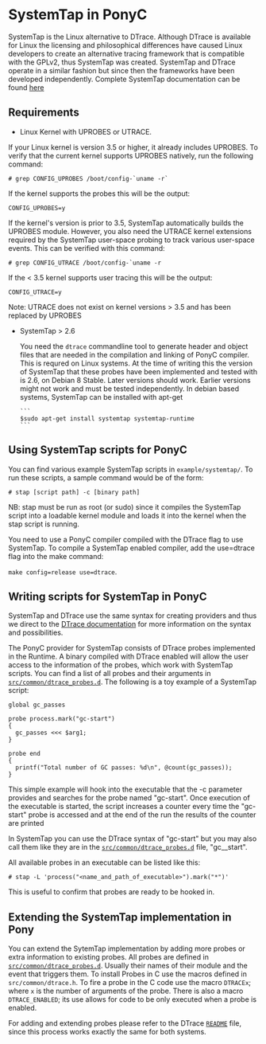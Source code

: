 # SystemTap in PonyC

SystemTap is the Linux alternative to DTrace. Although DTrace is available for
Linux the licensing and philosophical differences have caused Linux developers
to create an alternative tracing framework that is compatible with the GPLv2,
thus SystemTap was created. SystemTap and DTrace operate in a similar fashion
but since then the frameworks have been developed independently. Complete
SystemTap documentation can be found
[here](https://sourceware.org/systemtap/documentation.html)

## Requirements

*   Linux Kernel with UPROBES or UTRACE.

  If your Linux kernel is version 3.5 or higher, it already includes UPROBES. To
  verify that the current kernel supports UPROBES natively, run the following
  command:

  ```
  # grep CONFIG_UPROBES /boot/config-`uname -r`
  ```

  If the kernel supports the probes this will be the output:
  ```
  CONFIG_UPROBES=y
  ```

  If the kernel's version is prior to 3.5, SystemTap automatically builds the
  UPROBES module. However, you also need the UTRACE kernel extensions required
  by the SystemTap user-space probing to track various user-space events. This
  can be verified with this command:

  ```
  # grep CONFIG_UTRACE /boot/config-`uname -r
  ```
  If the < 3.5 kernel supports user tracing this will be the output:

  ```
  CONFIG_UTRACE=y
  ```

  Note: UTRACE does not exist on kernel versions > 3.5 and has been replaced by
  UPROBES

*   SystemTap > 2.6

    You need the `dtrace` commandline tool to generate header and object files
    that are needed in the compilation and linking of PonyC compiler. This is
    requred on Linux systems. At the time of writing this the version of
    SystemTap that these probes have been implemented and tested with is 2.6, on
    Debian 8 Stable. Later versions should work. Earlier versions might not work
    and must be tested independently. In debian based systems, SystemTap can be
    installed with apt-get

        ```
        $sudo apt-get install systemtap systemtap-runtime
        ```

## Using SystemTap scripts for PonyC

You can find various example SystemTap scripts in `example/systemtap/`. To run
these scripts, a sample command would be of the form:

```
# stap [script path] -c [binary path]
```

NB: stap must be run as root (or sudo) since it compiles the SystemTap script
into a loadable kernel module and loads it into the kernel when the stap script
is running.

You need to use a PonyC compiler compiled with the DTrace flag to use SystemTap.
To compile a SystemTap enabled compiler, add the use=dtrace flag into the make
command:

`make config=release use=dtrace`.

## Writing scripts for SystemTap in PonyC

SystemTap and DTrace use the same syntax for creating providers and thus we
direct to the [DTrace documentation](http://dtrace.org/guide/preface.html) for
more information on the syntax and possibilities.

The PonyC provider for SystemTap consists of DTrace probes implemented in the
Runtime. A binary compiled with DTrace enabled will allow the user access to the
information of the probes, which work with SystemTap scripts. You can find a
list of all probes and their arguments in
[`src/common/dtrace_probes.d`](../../src/common/dtrace_probes.d).  The following
is a toy example of a SystemTap script:

```
global gc_passes

probe process.mark("gc-start")
{
  gc_passes <<< $arg1;
}

probe end
{
  printf("Total number of GC passes: %d\n", @count(gc_passes));
}

```

This simple example will hook into the executable that the -c parameter provides
and searches for the probe named "gc-start". Once execution of the executable is
started, the script increases a counter every time the "gc-start" probe is
accessed and at the end of the run the results of the counter are printed

In SystemTap you can use the DTrace syntax of "gc-start" but you may also call
them like they are in the
[`src/common/dtrace_probes.d`](../../src/common/dtrace_probes.d) file,
"gc__start".

All available probes in an executable can be listed like this:

```
# stap -L 'process("<name_and_path_of_executable>").mark("*")'
```

This is useful to confirm that probes are ready to be hooked in.

## Extending the SystemTap implementation in Pony

You can extend the SytemTap implementation by adding more probes or extra
information to existing probes. All probes are defined in
[`src/common/dtrace_probes.d`](../../src/common/dtrace_probes.d). Usually their
names of their module and the event that triggers them. To install Probes in C
use the macros defined in `src/common/dtrace.h`.  To fire a probe in the C code
use the macro `DTRACEx`; where `x` is the number of arguments of  the probe.
There is also a macro `DTRACE_ENABLED`; its use allows for code to be only
executed when a probe is enabled.

For adding and extending probes please refer to the DTrace
[`README`](../dtrace/README.md#adding-a-probe) file, since this process works
exactly the same for both systems.
